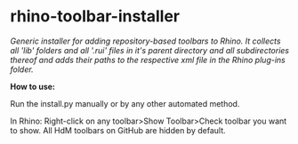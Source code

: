 # rhino-toolbar-installer
*Generic installer for adding repository-based toolbars to Rhino. It collects all 'lib' folders and all '.rui' files in it's parent directory and all subdirectories thereof and adds their paths to the respective xml file in the Rhino plug-ins folder.*

**How to use:**

Run the install.py manually or by any other automated method.

In Rhino: Right-click on any toolbar>Show Toolbar>Check toolbar you want to show. All HdM toolbars on GitHub are hidden by default.
